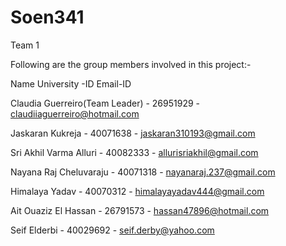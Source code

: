 # Soen341

Team 1

Following are the group members involved in this project:-

Name	University -ID	Email-ID

Claudia Guerreiro(Team Leader) -	26951929 -	claudiiaguerreiro@hotmail.com

Jaskaran Kukreja -	40071638 -	jaskaran310193@gmail.com

Sri Akhil Varma Alluri -	40082333 - allurisriakhil@gmail.com

Nayana Raj Cheluvaraju	- 40071318 -	nayanaraj.237@gmail.com

Himalaya Yadav -	40070312 -	himalayayadav444@gmail.com

Ait Ouaziz El Hassan -	26791573 -	hassan47896@hotmail.com

Seif Elderbi - 40029692 - seif.derby@yahoo.com
